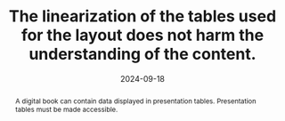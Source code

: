 ---
N: '238'
Rubrique: Structure et code
title: The linearization of the tables used for the layout does not harm the understanding of the content.
abstract: A digital book can contain data displayed in presentation tables. Presentation tables must be made accessible.
categories: ["Code and structure"]
agrege: O4238-E077
opquast: '4 238'
indiceebook: '77'
description: "Rule n° 077"
before: "076"
weight: "077"
after: "078"
actif: '1'
layout: rules
date: 2024-09-18
tags: ["display", "Accessibilité"]
objectif: ["Allow users of technical aids to easily navigate through the information provided by a table.", "Improve the accessibility of content to people with disabilities"]
Meo: ["To be understandable to the blind, the contents of the cells must be able to be linearized, because the assistive technologies will sequentially go through and transcribe all the cells (<th> /<td>) of all the rows (<tr>) of the table"]
Controle: ["Check the source code of the epub HTML page"]
Source: ["Opquast"]
Referentiel: [""]
Steps: ["", ""]
---